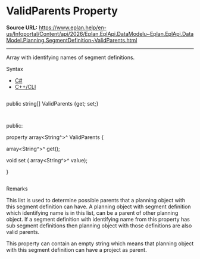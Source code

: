 # ValidParents Property

**Source URL:** https://www.eplan.help/en-us/Infoportal/Content/api/2026/Eplan.EplApi.DataModelu~Eplan.EplApi.DataModel.Planning.SegmentDefinition~ValidParents.html

---

Array with identifying names of segment definitions.

Syntax

- [C#](#i-syntax-CS)
- [C++/CLI](#i-syntax-CPP2005)

```
```
public string[] ValidParents {get; set;}
```
```

```
```
public:

property array<String^>^ ValidParents {

   array<String^>^ get();

   void set (    array<String^>^ value);

}
```
```

Remarks

This list is used to determine possible parents that a planning object with this segment definition can have. A planning object with segment definition which identifying name is in this list, can be a parent of other planning object. If a segment definition with identifying name from this property has sub segment definitions then planning object with those definitions are also valid parents.

This property can contain an empty string which means that planning object with this segment definition can have a project as parent.
